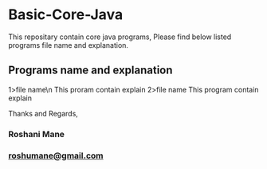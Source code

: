 # Basic-Core-Java
This repositary contain core java programs, Please find below listed programs file name and explanation.

## Programs name and explanation

1>file name\n
This proram contain explain 
2>file name 
This program contain explain







Thanks and Regards,
### Roshani Mane
### roshumane@gmail.com 
